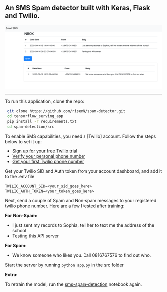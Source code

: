 ## An SMS Spam detector built with Keras, Flask and Twilio. 

<img src='spam-demo.png' />

-----------
To run this application, clone the repo:

```bash
 git clone https://github.com/risenW/spam-detector.git
 cd tensorflow_serving_app
 pip install -r requirements.txt
 cd spam-detection/src

```

To enable SMS capabilities, you need a [Twilio] account. Follow the steps below to set it up:

- [Sign up for your free Twilio trial](https://www.twilio.com/docs/usage/tutorials/how-to-use-your-free-trial-account#sign-up-for-your-free-twilio-trial)
- [Verify your personal phone number](https://www.twilio.com/docs/usage/tutorials/how-to-use-your-free-trial-account#verify-your-personal-phone-number)
- [Get your first Twilio phone number](https://www.twilio.com/docs/usage/tutorials/how-to-use-your-free-trial-account#get-your-first-twilio-phone-number)

Get your Twilio SID and Auth token from your account dashboard, and add it to the .env file

```
TWILIO_ACCOUNT_SID=<your_sid_goes_here>
TWILIO_AUTH_TOKEN=<your_token_goes_here>
```

Next, send a couple of Spam and Non-spam messages to your registered twilio phone number. Here are a few I tested after training:

**For Non-Spam:**

- I just sent my records to Sophia, tell her to text me the address of the school
- Testing this API server

**For Spam:**
- We know someone who likes you. Call 0816767576 to find out who.

Start the server by running `python app.py` in the src folder

**Extra:**

To retrain the model, run the [sms-spam-detection](src/sms-spam-detection.ipynb) notebook again. 
